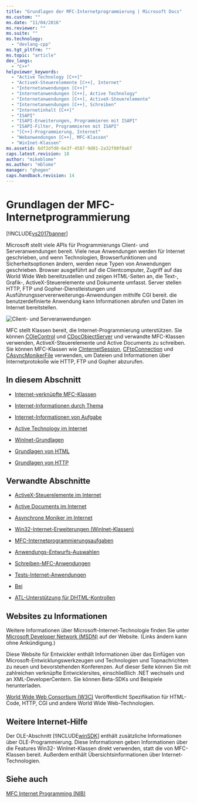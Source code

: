 ```yaml
---
title: "Grundlagen der MFC-Internetprogrammierung | Microsoft Docs"
ms.custom: ""
ms.date: "11/04/2016"
ms.reviewer: ""
ms.suite: ""
ms.technology: 
  - "devlang-cpp"
ms.tgt_pltfrm: ""
ms.topic: "article"
dev_langs: 
  - "C++"
helpviewer_keywords: 
  - "Active Technology [C++]"
  - "ActiveX-Steuerelemente [C++], Internet"
  - "Internetanwendungen [C++]"
  - "Internetanwendungen [C++], Active Technology"
  - "Internetanwendungen [C++], ActiveX-Steuerelemente"
  - "Internetanwendungen [C++], Schreiben"
  - "Internetinhalt [C++]"
  - "ISAPI"
  - "ISAPI-Erweiterungen, Programmieren mit ISAPI"
  - "ISAPI-Filter, Programmieren mit ISAPI"
  - "[C++]-Programmierung, Internet"
  - "Webanwendungen [C++], MFC-Klassen"
  - "WinInet-Klassen"
ms.assetid: 6df2dfd0-6e3f-4587-9d01-2a32f00f8a6f
caps.latest.revision: 18
author: "mikeblome"
ms.author: "mblome"
manager: "ghogen"
caps.handback.revision: 14
---
```

# Grundlagen der MFC-Internetprogrammierung
[!INCLUDE[vs2017banner](../assembler/inline/includes/vs2017banner.md)]

Microsoft stellt viele APIs für Programmierungs Client\- und Serveranwendungen bereit.  Viele neue Anwendungen werden für Internet geschrieben, und wenn Technologien, Browserfunktionen und Sicherheitsoptionen ändern, werden neue Typen von Anwendungen geschrieben.  Browser ausgeführt auf die Clientcomputer, Zugriff auf das World Wide Web bereitzustellen und zeigen HTML\-Seiten an, die Text\-, Grafik\-, ActiveX\-Steuerelemente und Dokumente umfasst.  Server stellen HTTP, FTP und Gopher\-Dienstleistungen und Ausführungsservererweiterungs\-Anwendungen mithilfe CGI bereit.  die benutzerdefinierte Anwendung kann Informationen abrufen und Daten im Internet bereitstellen.  
  
 ![Client&#45; und Serveranwendungen](../mfc/media/vc38bq1.png "vc38BQ1")  
  
 MFC stellt Klassen bereit, die Internet\-Programmierung unterstützen.  Sie können [COleControl](../mfc/reference/colecontrol-class.md) und [CDocObjectServer](../mfc/reference/cdocobjectserver-class.md) und verwandte MFC\-Klassen verwenden, ActiveX\-Steuerelemente und Active Documents zu schreiben.  Sie können MFC\-Klassen wie [CInternetSession](../mfc/reference/cinternetsession-class.md), [CFtpConnection](../mfc/reference/cftpconnection-class.md) und [CAsyncMonikerFile](../mfc/reference/casyncmonikerfile-class.md) verwenden, um Dateien und Informationen über Internetprotokolle wie HTTP, FTP und Gopher abzurufen.  
  
## In diesem Abschnitt  
  
-   [Internet\-verknüpfte MFC\-Klassen](../mfc/internet-related-mfc-classes.md)  
  
-   [Internet\-Informationen durch Thema](../mfc/internet-information-by-topic.md)  
  
-   [Internet\-Informationen von Aufgabe](../mfc/internet-information-by-task.md)  
  
-   [Active Technology im Internet](../mfc/active-technology-on-the-internet.md)  
  
-   [WinInet\-Grundlagen](../mfc/wininet-basics.md)  
  
-   [Grundlagen von HTML](../mfc/html-basics.md)  
  
-   [Grundlagen von HTTP](../mfc/http-basics.md)  
  
## Verwandte Abschnitte  
  
-   [ActiveX\-Steuerelemente im Internet](../mfc/activex-controls-on-the-internet.md)  
  
-   [Active Documents im Internet](../mfc/active-documents-on-the-internet.md)  
  
-   [Asynchrone Moniker im Internet](../mfc/asynchronous-monikers-on-the-internet.md)  
  
-   [Win32\-Internet\-Erweiterungen \(WinInet\-Klassen\)](../mfc/win32-internet-extensions-wininet.md)  
  
-   [MFC\-Internetprogrammierungsaufgaben](../mfc/mfc-internet-programming-tasks.md)  
  
-   [Anwendungs\-Entwurfs\-Auswahlen](../mfc/application-design-choices.md)  
  
-   [Schreiben\-MFC\-Anwendungen](../mfc/writing-mfc-applications.md)  
  
-   [Tests\-Internet\-Anwendungen](../mfc/testing-internet-applications.md)  
  
-   [Bei](../mfc/internet-security-cpp.md)  
  
-   [ATL\-Unterstützung für DHTML\-Kontrollen](../atl/atl-support-for-dhtml-controls.md)  
  
##  <a name="_core_web_sites_for_more_information"></a> Websites zu Informationen  
 Weitere Informationen über Microsoft\-Internet\-Technologie finden Sie unter [Microsoft Developer Network \(MSDN\)](http://go.microsoft.com/fwlink/?LinkID=56322) auf der Website. \(Links ändern kann ohne Ankündigung.\)  
  
 Diese Website für Entwickler enthält Informationen über das Einfügen von Microsoft\-Entwicklungswerkzeugen und Technologien und Topnachrichten zu neuen und bevorstehenden Konferenzen.  Auf dieser Seite können Sie mit zahlreichen verknüpfte Entwicklersites, einschließlich .NET wechseln und an XML\-DeveloperCentern.  Sie können Beta\-SDKs und Beispiele herunterladen.  
  
 [World Wide Web Consortium \(W3C\)](http://go.microsoft.com/fwlink/?LinkID=37125) Veröffentlicht Spezifikation für HTML\-Code, HTTP, CGI und andere World Wide Web\-Technologien.  
  
##  <a name="_core_more_internet_help"></a> Weitere Internet\-Hilfe  
 Der OLE\-Abschnitt [!INCLUDE[winSDK](../atl/includes/winsdk_md.md)] enthält zusätzliche Informationen über OLE\-Programmierung.  Diese Informationen geben Informationen über die Features Win32\- WinInet\-Klassen direkt verwenden, statt die von MFC\-Klassen bereit.  Außerdem enthält Übersichtsinformationen über Internet\-Technologien.  
  
## Siehe auch  
 [MFC Internet Programming \(NIB\)](assetId:///0f7a1f3a-385b-4d56-a55b-0d766840c58a)